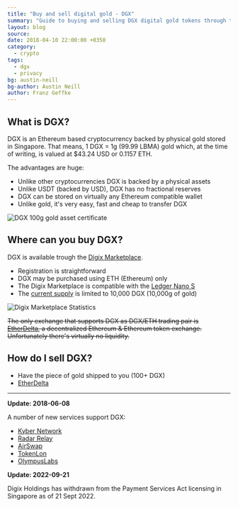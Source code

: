 ```yaml
---
title: "Buy and sell digital gold - DGX"
summary: "Guide to buying and selling DGX digital gold tokens through the Digix Marketplace using Ethereum."
layout: blog
source:
date: 2018-04-10 22:00:00 +0350
category:
  - crypto
tags:
  - dgx
  - privacy
bg: austin-neill
bg-author: Austin Neill
author: Franz Geffke
---
```


## What is DGX?

DGX is an Ethereum based cryptocurrency backed by physical gold stored in Singapore. That means, 1 DGX = 1g (99.99 LBMA) gold which, at the time of writing, is valued at $43.24 USD or 0.1157 ETH.

The advantages are huge:

- Unlike other cryptocurrencies DGX is backed by a physical assets
- Unlike USDT (backed by USD), DGX has no fractional reserves
- DGX can be stored on virtually any Ethereum compatible wallet
- Unlike gold, it's very easy, fast and cheap to transfer DGX

![DGX 100g gold asset certificate](/assets/content/2018/buy-and-sell-dgx-digital-gold-token.jpg)

## Where can you buy DGX?

DGX is available trough the [Digix Marketplace](https://digix.global/app/#/marketplace).

- Registration is straightforward
- DGX may be purchased using ETH (Ethereum) only
- The Digix Marketplace is compatible with the [Ledger Nano S](/blog/a-quick-look-ledger-nano-s-crypto-hardware-wallet/)
- The [current supply](https://digix.global/app/#/provenance/assets-explorer/assets-list) is limited to 10,000 DGX (10,000g of gold)

![Digix Marketplace Statistics](/assets/content/2018/buy-and-sell-dgx-digital-gold-token-01.png)

~~The only exchange that supports DGX as DGX/ETH trading pair is [EtherDelta](https://etherdelta.com/#0x4f3afec4e5a3f2a6a1a411def7d7dfe50ee057bf-ETH), a decentralized Ethereum & Ethereum token exchange. Unfortunately there's virtually no liquidity.~~

## How do I sell DGX?

- Have the piece of gold shipped to you (100+ DGX)
- [EtherDelta](https://etherdelta.com/#0x4f3afec4e5a3f2a6a1a411def7d7dfe50ee057bf-ETH)

<hr>

**Update: 2018-06-08**

A number of new services support DGX:

- [Kyber Network](https://kyber.network/)
- [Radar Relay](https://app.radarrelay.com/DGX/WETH)
- [AirSwap](https://www.airswap.io/trade)
- [TokenLon](https://tokenlon.token.im)
- [OlympusLabs](https://olympuslabs.io/web)

**Update: 2022-09-21**

Digix Holdings has withdrawn from the Payment Services Act licensing in Singapore as of 21 Sept 2022.
